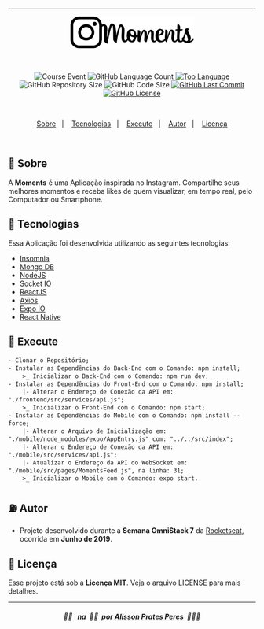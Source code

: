 ﻿___
<p align="center"> <img src="github/moments_logo.png" width="50%"></p>
<br/>
<p align="center">
<img alt="Course Event" src="https://img.shields.io/badge/omnistack-week%207-%23000000"/>
<img alt="GitHub Language Count" 		  src="https://img.shields.io/github/languages/count/alissonpratesperes/moments?color=000000"/>
<a href="https://github.com/alissonpratesperes/moments/search?l=javascript"><img alt="Top Language" src="https://img.shields.io/github/languages/top/alissonpratesperes/moments?color=000000"/></a>
<img alt="GitHub Repository Size" src="https://img.shields.io/github/repo-size/alissonpratesperes/moments?color=000000">
<img alt="GitHub Code Size" src="https://img.shields.io/github/languages/code-size/alissonpratesperes/moments?color=000000"/>
<a href="https://github.com/alissonpratesperes/moments/commits/main">
<img alt="GitHub Last Commit" src="https://img.shields.io/github/last-commit/alissonpratesperes/moments?color=000000"></a>
<a href ="https://github.com/alissonpratesperes/moments/blob/main/LICENSE"> <img alt="GitHub License" src="https://img.shields.io/badge/license-MIT-000000"/> 
</p>
<br/>
<p align="center">
<a href="#dart-sobre">Sobre</a>&nbsp;&nbsp;&nbsp;|&nbsp;&nbsp;&nbsp;
<a href="#battery-tecnologias">Tecnologias</a>&nbsp;&nbsp;&nbsp;|&nbsp;&nbsp;&nbsp;
<a href="#electric_plug-execute">Execute</a>&nbsp;&nbsp;&nbsp;|&nbsp;&nbsp;&nbsp;
<a href="#fuelpump-autor">Autor</a>&nbsp;&nbsp;&nbsp;|&nbsp;&nbsp;&nbsp;
<a href="#memo-licença">Licença</a>
</p>
<br/>



## :dart: Sobre
A **Moments** é uma Aplicação inspirada no Instagram. Compartilhe seus melhores momentos e receba likes de quem visualizar, em tempo real, pelo Computador ou Smartphone.

## :battery: Tecnologias
Essa Aplicação foi desenvolvida utilizando as seguintes tecnologias:

- <a href="https://insomnia.rest/">Insomnia</a>
- <a href="https://www.mongodb.com/">Mongo DB</a>
- <a href="https://nodejs.org/">NodeJS</a>
- <a href="https://socket.io/">Socket IO</a>
- <a href="https://reactjs.org/">ReactJS</a>
- <a href="https://axios-http.com/">Axios</a>
- <a href="https://expo.dev/">Expo IO</a>
- <a href="https://reactnative.dev/">React Native</a>

## :electric_plug: Execute

	- Clonar o Repositório;
	- Instalar as Dependências do Back-End com o Comando: npm install;
		>_ Inicializar o Back-End com o Comando: npm run dev;
	- Instalar as Dependências do Front-End com o Comando: npm install;
		|- Alterar o Endereço de Conexão da API em: "./frontend/src/services/api.js";
		>_ Inicializar o Front-End com o Comando: npm start;
	- Instalar as Dependências do Mobile com o Comando: npm install --force;
		|- Alterar o Arquivo de Inicialização em: "./mobile/node_modules/expo/AppEntry.js" com: "../../src/index";
		|- Alterar o Endereço de Conexão da API em: "./mobile/src/services/api.js";
		|- Atualizar o Endereço da API do WebSocket em: "./mobile/src/pages/MomentsFeed.js", na linha: 31;
		>_ Inicializar o Mobile com o Comando: expo start.
		

## :fuelpump: Autor

- Projeto desenvolvido durante a **Semana OmniStack 7** da <a href="https://rocketseat.com.br/">Rocketseat</a>, ocorrida em **Junho de 2019**.

## :memo: Licença

Esse projeto está sob a **Licença MIT**. Veja o arquivo [LICENSE](https://github.com/alissonpratesperes/moments/blob/main/LICENSE) para mais detalhes.

---

<h5 align="center">  ✍🏻&nbsp; &nbsp;na &nbsp;✋🏻&nbsp;  por <a href="https://github.com/alissonpratesperes"> Alisson Prates Peres </a> &nbsp;👨🏻‍💻 </h5>
